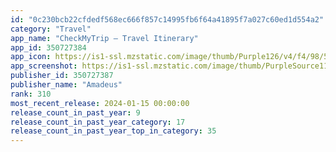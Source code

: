 ```yaml
---
id: "0c230bcb22cfdedf568ec666f857c14995fb6f64a41895f7a027c60ed1d554a2"
category: "Travel"
app_name: "CheckMyTrip – Travel Itinerary"
app_id: 350727384
app_icon: https://is1-ssl.mzstatic.com/image/thumb/Purple126/v4/f4/98/5c/f4985cc4-8e50-77e7-7bc1-00d48c00545d/AppIcon-0-0-1x_U007emarketing-0-0-0-7-0-0-sRGB-0-0-0-GLES2_U002c0-512MB-85-220-0-0.png/1024x1024bb.png
app_screenshot: https://is1-ssl.mzstatic.com/image/thumb/PurpleSource113/v4/56/05/fb/5605fbef-fd12-44e2-735b-6094365ecef2/a9294cd8-27cd-41bb-95dd-03129133364d_Apple_iPhone_11_Pro_Max_Screenshot_0.png/1242x2688bb.png
publisher_id: 350727387
publisher_name: "Amadeus"
rank: 310
most_recent_release: 2024-01-15 00:00:00
release_count_in_past_year: 9
release_count_in_past_year_category: 17
release_count_in_past_year_top_in_category: 35
---
```

